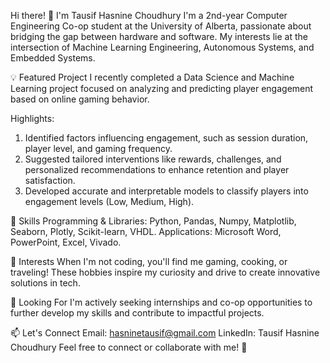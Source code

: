 Hi there! 👋 I'm Tausif Hasnine Choudhury
I'm a 2nd-year Computer Engineering Co-op student at the University of Alberta, passionate about bridging the gap between hardware and software. My interests lie at the intersection of Machine Learning Engineering, Autonomous Systems, and Embedded Systems.

💡 Featured Project
I recently completed a Data Science and Machine Learning project focused on analyzing and predicting player engagement based on online gaming behavior.

Highlights:
1. Identified factors influencing engagement, such as session duration, player level, and gaming frequency.
2. Suggested tailored interventions like rewards, challenges, and personalized recommendations to enhance retention and player satisfaction.
3. Developed accurate and interpretable models to classify players into engagement levels (Low, Medium, High).

🔧 Skills
Programming & Libraries: Python, Pandas, Numpy, Matplotlib, Seaborn, Plotly, Scikit-learn, VHDL.
Applications: Microsoft Word, PowerPoint, Excel, Vivado.

🌟 Interests
When I'm not coding, you'll find me gaming, cooking, or traveling! These hobbies inspire my curiosity and drive to create innovative solutions in tech.

🎯 Looking For
I'm actively seeking internships and co-op opportunities to further develop my skills and contribute to impactful projects.

📫 Let's Connect
Email: hasninetausif@gmail.com
LinkedIn: Tausif Hasnine Choudhury
Feel free to connect or collaborate with me! 🚀
